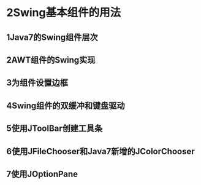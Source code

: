 ﻿# 2Swing基本组件的用法
## 1Java7的Swing组件层次

## 2AWT组件的Swing实现

## 3为组件设置边框

## 4Swing组件的双缓冲和键盘驱动

## 5使用JToolBar创建工具条


## 6使用JFileChooser和Java7新增的JColorChooser

## 7使用JOptionPane


